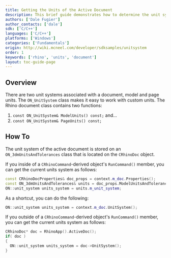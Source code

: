 ```yaml
---
title: Getting the Units of the Active Document
description: This brief guide demonstrates how to determine the unit system of the active document.
authors: ['Dale Fugier']
author_contacts: ['dale']
sdk: ['C/C++']
languages: ['C/C++']
platforms: ['Windows']
categories: ['Fundamentals']
origin: http://wiki.mcneel.com/developer/sdksamples/unitsystem
order: 1
keywords: ['rhino', 'units', 'document']
layout: toc-guide-page
---
```


 
## Overview

There are two unit systems associated with a document, model and page units.  The `ON_UnitSystem` class makes it easy to work with custom units.  The Rhino document class contains two functions:

1. `const ON_UnitSystem& ModelUnits() const;` and...
1. `const ON_UnitSystem& PageUnits() const;`

## How To

The unit system of the active document is stored on an `ON_3dmUnitsAndTolerances` class that is located on the `CRhinoDoc` object.

If you inside of a `CRhinoCommand`-derived object's `RunCommand()` member, you can get the current units system as follows:

```cpp
const CRhinoDocProperties& doc_props = context.m_doc.Properties();
const ON_3dmUnitsAndTolerances& units = doc_props.ModelUnitsAndTolerances();
ON::unit_system units_system = units.m_unit_system;
```

As a shortcut, you can do the following:

```cpp
ON::unit_system units_system = context.m_doc.UnitSystem();
```

If you outside of a `CRhinoCommand`-derived object's `RunCommand()` member, you can get the current units system as follows:

```cpp
CRhinoDoc* doc = RhinoApp().ActiveDoc();
if( doc )
{
  ON::unit_system units_system = doc->UnitSystem();
}
```
